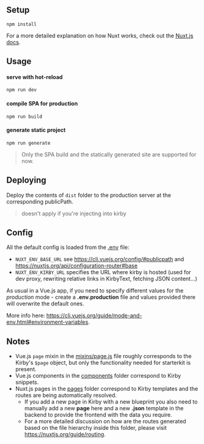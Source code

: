 ## Setup
```
npm install
```

For a more detailed explanation on how Nuxt works, check out the [Nuxt.js docs](https://nuxtjs.org).


## Usage

#### serve with hot-reload
```
npm run dev
```

#### compile SPA for production
```
npm run build
```

#### generate static project
```
npm run generate
```

> Only the SPA build and the statically generated site are supported for now.


## Deploying

Deploy the contents of `dist` folder to the production server at the corresponding publicPath.

> doesn't apply if you're injecting into kirby


## Config

All the default config is loaded from the [.env](.env) file:
- `NUXT_ENV_BASE_URL` see https://cli.vuejs.org/config/#publicpath and https://nuxtjs.org/api/configuration-router#base
- `NUXT_ENV_KIRBY_URL` specifies the URL where kirby is hosted (used for dev proxy, rewriting relative links in KirbyText, fetching JSON content...)

As usual in a Vue.js app, if you need to specify different values for the *production* mode - create a **.env.production** file and values provided there will overwrite the default ones.

More info here: https://cli.vuejs.org/guide/mode-and-env.html#environment-variables.


## Notes

- Vue.js `page` mixin in the [mixins/page.js](mixins/page.js) file roughly corresponds to the Kirby's `$page` object, but only the functionality needed for starterkit is present.
- Vue.js components in the [components](components) folder correspond to Kirby snippets.
- Nuxt.js pages in the [pages](pages) folder correspond to Kirby templates and the routes are being automatically resolved.
  - If you add a new page in Kirby with a new blueprint you also need to manually add a new **page** here and a new **.json** template in the backend to provide the frontend with the data you require.
  - For a more detailed discussion on how are the routes generated based on the file hierarchy inside this folder, please visit https://nuxtjs.org/guide/routing.
